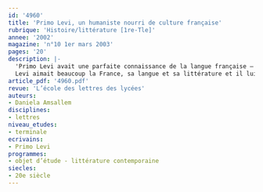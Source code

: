 ```yaml
---
id: '4960'
title: 'Primo Levi, un humaniste nourri de culture française'
rubrique: 'Histoire/littérature [1re-Tle]'
annee: '2002'
magazine: 'n°10 1er mars 2003'
pages: '20'
description: |-
  'Primo Levi avait une parfaite connaissance de la langue française – il a d’ailleurs traduit en italien deux ouvrages de Claude Lévi-Strauss. Comme tous les Piémontais, il s’intéressait aussi à la France pour des raisons historiques, et en tant que juif, il ne pouvait qu’éprouver de la sympathie envers les armées napoléoniennes qui avaient introduit, lors de la campagne d’Italie, l’émancipation des ghettos et les droits civils, à la pointe de leurs baïonnettes.
  Levi aimait beaucoup la France, sa langue et sa littérature et il lui arrivait de citer Baudelaire, Paul Éluard, Flaubert ou Maupassant…'
article_pdf: '4960.pdf'
revue: 'L’école des lettres des lycées'
auteurs:
- Daniela Amsallem
disciplines:
- lettres
niveau_etudes:
- terminale
ecrivains:
- Primo Levi
programmes:
- objet d’étude - littérature contemporaine
siecles:
- 20e siècle
---
```

